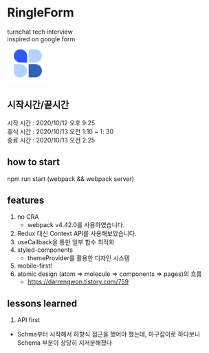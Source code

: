 # RingleForm  

turnchat tech interview  
inspired on google form  
<img src="public/favicon-96x96.png" alg="logo" />

## 시작시간/끝시간

시작 시간 : 2020/10/12 오후 9:25  
휴식 시간 : 2020/10/13 오전 1:10 ~ 1: 30  
종료 시간 : 2020/10/13 오전 2:25

## how to start   

npm run start (webpack && webpack server)

## features
1. no CRA  
   - webpack v4.42.0를 사용하였습니다.
2. Redux 대신 Context API를 사용해보았습니다.
3. useCallback을 통한 일부 함수 최적화
4. styled-components
   - themeProvider를 활용한 디자인 시스템
5. mobile-first!
6. atomic design (atom => molecule => components => pages)의 흐름
   - https://darrengwon.tistory.com/759


## lessons learned  

1. API first
  - Schma부터 시작해서 하향식 접근을 했어야 했는데, 마구잡이로 하다보니 Schema 부분이 상당히 지저분해졌다  
